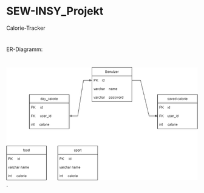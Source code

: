 # SEW-INSY_Projekt
Calorie-Tracker
#
#
ER-Diagramm:
#
![ER-Diagramm](DB_structure/ER_Projekt.drawio.png).
